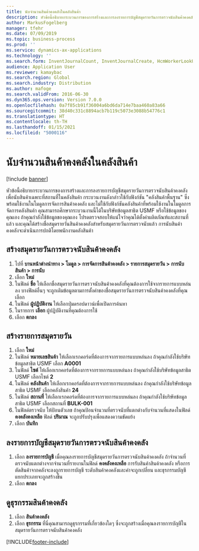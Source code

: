 ```yaml
---
title: นับจำนวนสินค้าคงคลังในคลังสินค้า
description: หัวข้อนี้อธิบายกระบวนการของการสร้างและการลงรายการบัญชีสมุดรายวันการตรวจนับสินค้าคงคลัง เพื่อนับสินค้าเฉพาะที่สถานที่ในคลังสินค้า
author: MarkusFogelberg
manager: tfehr
ms.date: 07/09/2019
ms.topic: business-process
ms.prod: ''
ms.service: dynamics-ax-applications
ms.technology: ''
ms.search.form: InventJournalCount, InventJournalCreate, HcmWorkerLookUp, InventItemIdLookupSimple, InventLocationIdLookup, WMSLocationIdLookup, InventTrans
audience: Application User
ms.reviewer: kamaybac
ms.search.region: Global
ms.search.industry: Distribution
ms.author: mafoge
ms.search.validFrom: 2016-06-30
ms.dyn365.ops.version: Version 7.0.0
ms.openlocfilehash: 0a7f85cb91f36004a6bd6da714e7baa460a83a66
ms.sourcegitcommit: 38d40c331c8894acb7b119c5073e3088b54776c1
ms.translationtype: HT
ms.contentlocale: th-TH
ms.lasthandoff: 01/15/2021
ms.locfileid: "5000116"
---
```

# <a name="count-inventory-in-a-warehouse"></a>นับจำนวนสินค้าคงคลังในคลังสินค้า

[!include [banner](../../includes/banner.md)]

หัวข้อนี้อธิบายกระบวนการของการสร้างและการลงรายการบัญชีสมุดรายวันการตรวจนับสินค้าคงคลัง เพื่อนับสินค้าเฉพาะที่สถานที่ในคลังสินค้า กระบวนงานดังกล่าวใช้กับฟังก์ชัน "คลังสินค้าพื้นฐาน" ซึ่งพร้อมใช้งานในโมดูลการจัดการสินค้าคงคลัง และไม่ใช้กับฟังก์ชันคลังสินค้าที่พร้อมใช้งานในโมดูลการจัดการคลังสินค้า คุณสามารถศึกษากระบวนงานนี้ได้ในบริษัทข้อมูลสาธิต USMF หรือใช้ข้อมูลของคุณเอง ถ้าคุณกำลังใช้ข้อมูลของคุณเอง โปรดตรวจสอบให้แน่ใจว่าคุณได้ตั้งค่าผลิตภัณฑ์และสถานที่แล้ว และคุณได้สร้างชื่อสมุดรายวันสินค้าคงคลังสำหรับสมุดรายวันการตรวจนับแล้ว การนับสินค้าคงคลังจะดำเนินการปกติโดยพนักงานคลังสินค้า


## <a name="create-an-inventory-counting-journal"></a>สร้างสมุดรายวันการตรวจนับสินค้าคงคลัง
1. ไปที่ **บานหน้าต่างนำทาง > โมดูล > การจัดการสินค้าคงคลัง > รายการสมุดรายวัน > การนับสินค้า > การนับ**
2. เลือก **ใหม่**
3. ในฟิลด์ **ชื่อ** ให้เลือกชื่อสมุดรายวันการตรวจนับสินค้าคงคลังที่คุณต้องการใช้จากรายการแบบหล่นลง บางฟิลด์อื่นๆ จะถูกเติมข้อมูลตามการตั้งค่าของชื่อสมุดรายวันการตรวจนับสินค้าคงคลังที่คุณเลือก  
4. ในฟิลด์ **ผู้ปฏิบัติงาน** ให้เลือกปุ่มดรอปดาวน์เพื่อเปิดการค้นหา
5. ในรายการ **เลือก** ผู้ปฏิบัติงานที่คุณต้องการใช้
6. เลือก **ตกลง**

## <a name="create-journal-lines"></a>สร้างรายการสมุดรายวัน
1. เลือก **ใหม่**
2. ในฟิลด์ **หมายเลขสินค้า** ให้เลือกเรกคอร์ดที่ต้องการจากรายการแบบหล่นลง ถ้าคุณกำลังใช้บริษัทข้อมูลสาธิต USMF เลือก **A0001**  
3. ในฟิลด์ **ไซต์** ให้เลือกเรกคอร์ดที่ต้องการจากรายการแบบหล่นลง ถ้าคุณกำลังใช้บริษัทข้อมูลสาธิต USMF เลือกไซต์ **2**
4. ในฟิลด์ **คลังสินค้า** ให้เลือกเรกคอร์ดที่ต้องการจากรายการแบบหล่นลง ถ้าคุณกำลังใช้บริษัทข้อมูลสาธิต USMF เลือกคลังสินค้า **24**  
5. ในฟิลด์ **สถานที่** ให้เลือกเรกคอร์ดที่ต้องการจากรายการแบบหล่นลง ถ้าคุณกำลังใช้บริษัทข้อมูลสาธิต USMF เลือกสถานที่ **BULK-001**  
6. ในฟิลด์ตรวจนับ ให้ป้อนตัวเลข ถ้าคุณป้อนจำนวนที่ตรวจนับที่แตกต่างกับจำนวนที่แสดงในฟิลด์ **คงคลังคงเหลือ** ฟิลด์ **ปริมาณ** จะถูกปรับปรุงเพื่อแสดงความขัดแย้ง  
7. เลือก **บันทึก**

## <a name="post-the-inventory-counting-journal"></a>ลงรายการบัญชีสมุดรายวันการตรวจนับสินค้าคงคลัง
1. เลือก **ลงรายการบัญชี** เมื่อคุณลงรายการบัญชีสมุดรายวันการตรวจนับสินค้าคงคลัง ถ้าจำนวนที่ตรวจนับแตกต่างจากจำนวนที่รายงานในฟิลด์ **คงคลังคงเหลือ** การรับสินค้าสินค้าคงคลัง หรือการตัดสินค้าจากคลังจะลงถูกรายการบัญชี ระดับสินค้าคงคลังและค่าจะถูกเปลี่ยน และธุรกรรมบัญชีแยกประเภทจะถูกสร้างขึ้น
2. เลือก **ตกลง**

## <a name="view-inventory-transactions"></a>ดูธุรกรรมสินค้าคงคลัง
1. เลือก **สินค้าคงคลัง**
2. เลือก **ธุรกรรม** ที่นี่คุณสามารถดูธุรกรรมที่เกี่ยวข้องใดๆ ซึ่งจะถูกสร้างเมื่อคุณลงรายการบัญชีในสมุดรายวันการตรวจนับสินค้าคงคลัง   



[!INCLUDE[footer-include](../../../includes/footer-banner.md)]